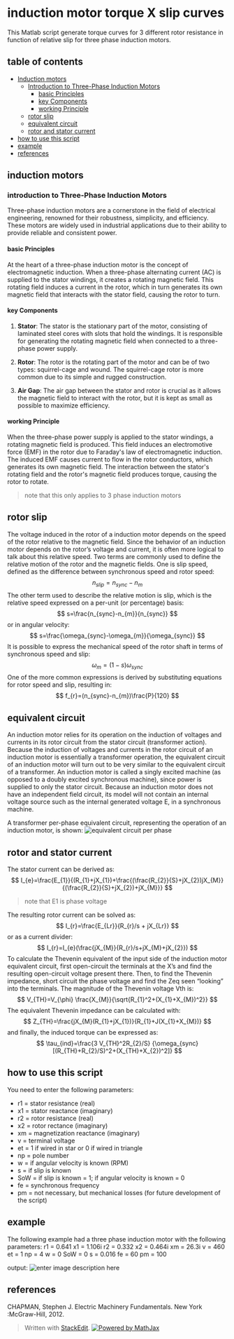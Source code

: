 <script id="MathJax-script" async src="https://cdn.jsdelivr.net/npm/mathjax@3/es5/tex-mml-chtml.js"></script>
# induction motor torque X slip curves
This Matlab script generate torque curves for 3 different rotor resistance in function of relative slip for three phase induction motors.
## table of contents
* [Induction motors](#Induction-motors)
	* [Introduction to Three-Phase Induction Motors](#Introduction-to-Three-Phase-Induction-Motors)
		* [basic Principles](#Basic-Principles)
		* [key Components](#Key-Components)
		* [working Principle](#Working-Principle)
	* [rotor slip](#rotor-slip)
	* [equivalent circuit](#equivalent-circuit)
	* [rotor and stator current](#rotor-and-stator-current)
* [how to use this script](#how-to-use-this-script)
* [example](#example)
* [references](#references)

## induction motors
### introduction to Three-Phase Induction Motors

Three-phase induction motors are a cornerstone in the field of electrical engineering, renowned for their robustness, simplicity, and efficiency. These motors are widely used in industrial applications due to their ability to provide reliable and consistent power. 

#### basic Principles

At the heart of a three-phase induction motor is the concept of electromagnetic induction. When a three-phase alternating current (AC) is supplied to the stator windings, it creates a rotating magnetic field. This rotating field induces a current in the rotor, which in turn generates its own magnetic field that interacts with the stator field, causing the rotor to turn. 

#### key Components

1. **Stator**: The stator is the stationary part of the motor, consisting of laminated steel cores with slots that hold the windings. It is responsible for generating the rotating magnetic field when connected to a three-phase power supply.

2. **Rotor**: The rotor is the rotating part of the motor and can be of two types: squirrel-cage and wound. The squirrel-cage rotor is more common due to its simple and rugged construction.

3. **Air Gap**: The air gap between the stator and rotor is crucial as it allows the magnetic field to interact with the rotor, but it is kept as small as possible to maximize efficiency.

#### working Principle

When the three-phase power supply is applied to the stator windings, a rotating magnetic field is produced. This field induces an electromotive force (EMF) in the rotor due to Faraday's law of electromagnetic induction. The induced EMF causes current to flow in the rotor conductors, which generates its own magnetic field. The interaction between the stator's rotating field and the rotor's magnetic field produces torque, causing the rotor to rotate.
> note that this only applies to 3 phase induction motors
## rotor slip
The voltage induced in the rotor of a induction motor depends on the speed of the rotor relative to the magnetic field. Since the behavior of an induction motor depends on the rotor’s voltage and current, it is often more logical to talk about this relative speed. Two terms are commonly used to define the relative motion of the rotor and the magnetic fields. One is slip speed, defined as the difference between synchronous speed and rotor speed: 
$$
n_{slip}=n_{sync}-n_{m}
$$
The other term used to describe the relative motion is slip, which is the relative speed expressed on a per-unit (or percentage) basis:
$$
s=\frac{n_{sync}-n_{m}}{n_{sync}}
$$
or in angular velocity:
$$
s=\frac{\omega_{sync}-\omega_{m}}{\omega_{sync}}
$$
It is possible to express the mechanical speed of the rotor shaft in terms of synchronous speed and slip:
$$
\omega_{m}=(1-s)\omega_{sync}
$$
One of the more common expressions is derived by substituting equations for rotor speed and slip, resulting in:
$$
f_{r}=(n_{sync}-n_{m})\frac{P}{120}
$$

## equivalent circuit
An induction motor relies for its operation on the induction of voltages and currents in its rotor circuit from the stator circuit (transformer action). Because the induction of voltages and currents in the rotor circuit of an induction motor is essentially a transformer operation, the equivalent circuit of an induction motor will turn out to be very similar to the equivalent circuit of a transformer. An induction motor is called a singly excited machine (as opposed to a doubly excited synchronous machine), since power is supplied to only the stator circuit. Because an induction motor does not have an independent field circuit, its model will not contain an internal voltage source such as the internal generated voltage E, in a synchronous machine.

A transformer per-phase equivalent circuit, representing the operation of an induction motor, is shown:
![equivalent circuit per phase](https://i.ibb.co/Jx5ZGWw/Screenshot-116.png)
## rotor and stator current
The stator current can be derived as:
$$
I_{e}=\frac{E_{1}}{(R_{1}+jX_{1})+\frac{(\frac{R_{2}}{S}+jX_{2})jX_{M}}{(\frac{R_{2}}{S}+jX_{2})+jX_{M}}}
$$
>note that E1 is phase voltage

The resulting rotor current can be solved as:
$$
I_{r}=\frac{E_{Lr}}{R_{r}/s + jX_{Lr}}
$$
or as a current divider:
$$
I_{r}=I_{e}(\frac{jX_{M}}{R_{r}/s+jX_{M}+jX_{2}})
$$
To calculate the Thevenin equivalent of the input side of the induction motor equivalent circuit, first open-circuit the terminals at the X’s and find the resulting open-circuit voltage present there. Then, to find the Thevenin impedance, short circuit the phase voltage and find the Zeq seen “looking” into the terminals. The magnitude of the Thevenin voltage Vth is:
$$
V_{TH}=V_{\phi} \frac{X_{M}}{\sqrt{R_{1}^2+(X_{1}+X_{M})^2}}
$$
The equivalent Thevenin impedance can be calculated with:
$$
Z_{TH}=\frac{jX_{M}(R_{1}+jX_{1})}{R_{1}+J(X_{1}+X_{M})}
$$
and finally, the induced torque can be expressed as:
$$
\tau_{ind}=\frac{3	V_{TH}^2R_{2}/S} {\omega_{sync}[(R_{TH}+R_{2}/S)^2+(X_{TH}+X_{2})^2]}
$$
##  how to use this script
You need to enter the following parameters: 

 - r1 = stator resistance (real)
 - x1 = stator reactance (imaginary)
 - r2 = rotor resistance (real)
 - x2 = rotor rectance (imaginary)
 - xm = magnetization reactance (imaginary)
 - v = terminal voltage
 - et = 1 if wired in star or 0 if wired in triangle
 - np = pole number
 - w = if angular velocity is known (RPM)
 - s = if slip is known
 - SoW = if slip is known = 1; if angular velocity is known = 0
 - fe = synchronous frequency
 - pm = not necessary, but mechanical losses (for future development of the script)
 ## example
 The following example had a three phase induction motor with the following parameters:
    r1 = 0.641
    x1 = 1.106i
    r2 = 0.332
    x2 = 0.464i
    xm = 26.3i
    v = 460
    et = 1
    np = 4
    w = 0
    SoW = 0
    s = 0.016
    fe = 60
    pm = 100

output:
![enter image description here](https://i.ibb.co/qCvRLRp/Figure-1.png)
## references
CHAPMAN, Stephen J. Electric Machinery Fundamentals. New York :McGraw-Hill, 2012.


> Written with [StackEdit](https://stackedit.io/).
> <a href="https://www.mathjax.org">
    <img title="Powered by MathJax"
    src="https://www.mathjax.org/badge/badge.gif"
    border="0" alt="Powered by MathJax" />
</a>
